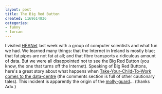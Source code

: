```yaml
---
layout: post
title: The Big Red Button
created: 1169614036
categories:
- funny
- lorcan
---
```

I visited <a href="http://www.heanet.ie/">HEANet</a> last week with a group of computer scientists and what fun we had. We learned many things: that the Internet in Ireland is mostly blue; that fat pipes are not fat at all; and that fibre transports a ridiculous amount of data. But we were all disappointed not to see the Big Red Button (you know, the one that turns off the Internet). Speaking of Big Red Buttons, here's a great story about what happens when <a href="http://thedailywtf.com/Articles/The_Big_Red_Button.aspx">Take-Your-Child-To-Work comes to the data-centre</a> (the comments section is full of other cautionary tales). This incident is apparently the origin of the <a href="http://en.wiktionary.org/wiki/molly-guard">molly-guard</a>... (thanks Ado.)
